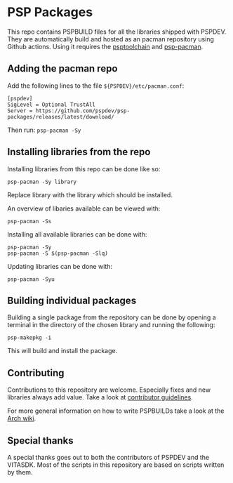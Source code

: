 # PSP Packages

This repo contains PSPBUILD files for all the libraries shipped with PSPDEV. They are automatically build and hosted as an pacman repository using Github actions. Using it requires the [psptoolchain](https://github.com/pspdev/psptoolchain) and [psp-pacman](https://github.com/pspdev/psp-pacman).

## Adding the pacman repo

Add the following lines to the file ``${PSPDEV}/etc/pacman.conf``:

```
[pspdev]
SigLevel = Optional TrustAll
Server = https://github.com/pspdev/psp-packages/releases/latest/download/
```

Then run: ``psp-pacman -Sy``

## Installing libraries from the repo

Installing libraries from this repo can be done like so:

```
psp-pacman -Sy library
```

Replace library with the library which should be installed.

An overview of libaries available can be viewed with:

```
psp-pacman -Ss
```

Installing all available libraries can be done with:

```
psp-pacman -Sy
psp-pacman -S $(psp-pacman -Slq)
```

Updating libraries can be done with:

```
psp-pacman -Syu
```

## Building individual packages

Building a single package from the repository can be done by opening a terminal in the directory of the chosen library and running the following:

```
psp-makepkg -i
```

This will build and install the package.

## Contributing

Contributions to this repository are welcome. Especially fixes and new libraries always add value. Take a look at [contributor guidelines](CONTRIBUTING.md).

For more general information on how to write PSPBUILDs take a look at the [Arch wiki](https://wiki.archlinux.org/title/Creating_packages).

## Special thanks

A special thanks goes out to both the contributors of PSPDEV and the VITASDK. Most of the scripts in this repository are based on scripts written by them.
